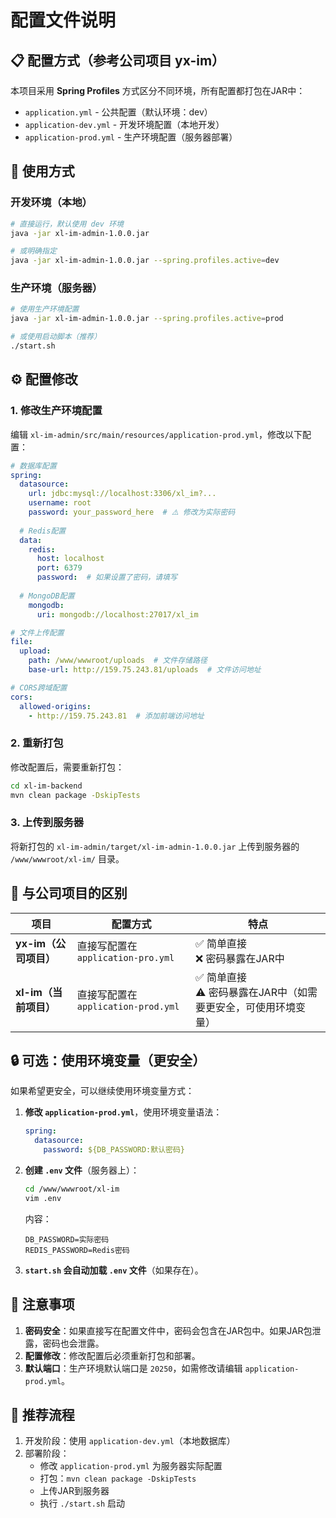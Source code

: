 # 配置文件说明

## 📋 配置方式（参考公司项目 yx-im）

本项目采用 **Spring Profiles** 方式区分不同环境，所有配置都打包在JAR中：

- `application.yml` - 公共配置（默认环境：dev）
- `application-dev.yml` - 开发环境配置（本地开发）
- `application-prod.yml` - 生产环境配置（服务器部署）

## 🚀 使用方式

### 开发环境（本地）
```bash
# 直接运行，默认使用 dev 环境
java -jar xl-im-admin-1.0.0.jar

# 或明确指定
java -jar xl-im-admin-1.0.0.jar --spring.profiles.active=dev
```

### 生产环境（服务器）
```bash
# 使用生产环境配置
java -jar xl-im-admin-1.0.0.jar --spring.profiles.active=prod

# 或使用启动脚本（推荐）
./start.sh
```

## ⚙️ 配置修改

### 1. 修改生产环境配置

编辑 `xl-im-admin/src/main/resources/application-prod.yml`，修改以下配置：

```yaml
# 数据库配置
spring:
  datasource:
    url: jdbc:mysql://localhost:3306/xl_im?...
    username: root
    password: your_password_here  # ⚠️ 修改为实际密码
  
  # Redis配置
  data:
    redis:
      host: localhost
      port: 6379
      password:  # 如果设置了密码，请填写
  
  # MongoDB配置
    mongodb:
      uri: mongodb://localhost:27017/xl_im

# 文件上传配置
file:
  upload:
    path: /www/wwwroot/uploads  # 文件存储路径
    base-url: http://159.75.243.81/uploads  # 文件访问地址

# CORS跨域配置
cors:
  allowed-origins:
    - http://159.75.243.81  # 添加前端访问地址
```

### 2. 重新打包

修改配置后，需要重新打包：

```bash
cd xl-im-backend
mvn clean package -DskipTests
```

### 3. 上传到服务器

将新打包的 `xl-im-admin/target/xl-im-admin-1.0.0.jar` 上传到服务器的 `/www/wwwroot/xl-im/` 目录。

## 📝 与公司项目的区别

| 项目 | 配置方式 | 特点 |
|------|---------|------|
| **yx-im（公司项目）** | 直接写配置在 `application-pro.yml` | ✅ 简单直接<br>❌ 密码暴露在JAR中 |
| **xl-im（当前项目）** | 直接写配置在 `application-prod.yml` | ✅ 简单直接<br>⚠️ 密码暴露在JAR中（如需要更安全，可使用环境变量） |

## 🔒 可选：使用环境变量（更安全）

如果希望更安全，可以继续使用环境变量方式：

1. **修改 `application-prod.yml`**，使用环境变量语法：
   ```yaml
   spring:
     datasource:
       password: ${DB_PASSWORD:默认密码}
   ```

2. **创建 `.env` 文件**（服务器上）：
   ```bash
   cd /www/wwwroot/xl-im
   vim .env
   ```
   
   内容：
   ```env
   DB_PASSWORD=实际密码
   REDIS_PASSWORD=Redis密码
   ```

3. **`start.sh` 会自动加载 `.env` 文件**（如果存在）。

## 📌 注意事项

1. **密码安全**：如果直接写在配置文件中，密码会包含在JAR包中。如果JAR包泄露，密码也会泄露。
2. **配置修改**：修改配置后必须重新打包和部署。
3. **默认端口**：生产环境默认端口是 `20250`，如需修改请编辑 `application-prod.yml`。

## 🎯 推荐流程

1. 开发阶段：使用 `application-dev.yml`（本地数据库）
2. 部署阶段：
   - 修改 `application-prod.yml` 为服务器实际配置
   - 打包：`mvn clean package -DskipTests`
   - 上传JAR到服务器
   - 执行 `./start.sh` 启动

